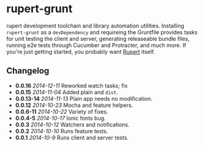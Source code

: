 rupert-grunt
=================

rupert development toolchain and library automation utilities. Installing `rupert-grunt` as a `devDependency` and requireing the Gruntfile provides tasks for unit testing the client and server, generating releaseable bundle files, running e2e tests through Cucumber and Protracter, and much more. If you're just getting started, you probably want [Rupert](https://github.com/RupertJS/rupert#rupert) itself.

## Changelog

* **0.0.16** *2014-12-11* Reworked watch tasks; fix
* **0.0.15** *2014-11-04* Added plain and `dist`.
* **0.0.13-14** *2014-11-13* Plain app needs no modification.
* **0.0.12** *2014-10-23* Mocha and feature helpers.
* **0.0.6-11** *2014-10-22* Variety of fixes.
* **0.0.4-5** *2014-10-17* Ionic fonts bug.
* **0.0.3** *2014-10-12* Watchers and notifications.
* **0.0.2** *2014-10-10* Runs feature tests.
* **0.0.1** *2014-10-9* Runs client and server tests.
